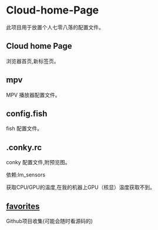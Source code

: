 # Cloud-home-Page
此项目用于放置个人七零八落的配置文件。

## Cloud home Page
浏览器首页,新标签页。

## mpv
MPV 播放器配置文件。

## config.fish
fish 配置文件。

## .conky.rc
conky 配置文件,附预览图。

依赖:lm_sensors

获取CPU/GPU的温度,在我的机器上GPU（核显）温度获取不到。

## [favorites](https://github.com/biluohc/Cloud-home-Page/blob/master/favorites.md)

Github项目收集(可能会随时看源码的)